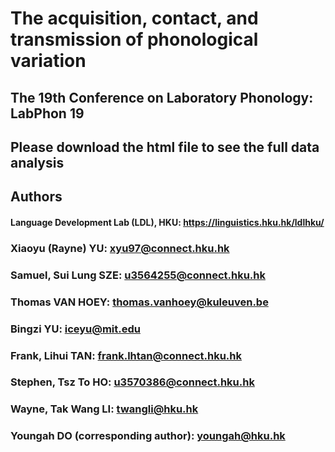 # The acquisition, contact, and transmission of phonological variation
## The 19th Conference on Laboratory Phonology: LabPhon 19

## Please download the html file to see the full data analysis

## Authors
#### Language Development Lab (LDL), HKU: https://linguistics.hku.hk/ldlhku/
### Xiaoyu (Rayne) YU: xyu97@connect.hku.hk
### Samuel, Sui Lung SZE: u3564255@connect.hku.hk
### Thomas VAN HOEY: thomas.vanhoey@kuleuven.be
### Bingzi YU: iceyu@mit.edu
### Frank, Lihui TAN: frank.lhtan@connect.hku.hk
### Stephen, Tsz To HO:	u3570386@connect.hku.hk
### Wayne, Tak Wang LI: twangli@hku.hk
### Youngah DO (corresponding author): youngah@hku.hk
